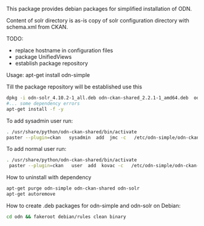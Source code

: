 This package provides debian packages for simplified installation of ODN.

Content of solr directory is as-is copy of solr configuration directory with schema.xml from CKAN.

TODO:
- replace hostname in configuration files
- package UnifiedViews
- establish package repository

Usage: apt-get install odn-simple

Till the package repository will be established use this

~~~bash
dpkg -i odn-solr_4.10.2-1_all.deb odn-ckan-shared_2.2.1-1_amd64.deb  odn-simple_0.9-2_all.deb
#... some dependency errors
apt-get install -f -y
~~~


To add sysadmin user run:
~~~bash
. /usr/share/python/odn-ckan-shared/bin/activate 
paster --plugin=ckan   sysadmin  add  jmc -c   /etc/odn-simple/odn-ckan-ic/production.ini
~~~
To add normal user run:
~~~bash
. /usr/share/python/odn-ckan-shared/bin/activate 
 paster --plugin=ckan   user  add  kovac -c   /etc/odn-simple/odn-ckan-ic/production.ini
~~~


How to uninstall with dependency 
~~~bash
apt-get purge odn-simple odn-ckan-shared odn-solr 
apt-get autoremove 
~~~


How to create .deb packages for odn-simple and odn-solr on Debian:
~~~bash
cd odn && fakeroot debian/rules clean binary
~~~
